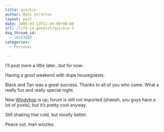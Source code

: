 ```yaml
---
title: quickie
author: Matt Stratton
layout: post
date: 2005-03-13T11:44:00+00:00
url: /life-in-general/quickie-3
dsq_thread_id:
  - 28253088
categories:
  - Personal

---
```

I&#8217;ll post more a little later&#8230;but for now:

Having a good weekend with dope houseguests.

Black and Tan was a great success. Thanks to all of you who came. What a really fun and really special night.

New [Windyhop][1] is up; forum is still not imported (sheesh, you guys have a lot of posts), but it&#8217;s pretty cool anyway.

Still shaking that cold, but mostly better.

Peace out, mah wizzles.

 [1]: http://windyhop.org
